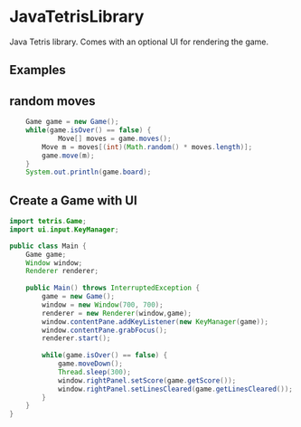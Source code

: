 # JavaTetrisLibrary
Java Tetris library. Comes with an optional UI for rendering the game.

## Examples

## random moves

```java
	Game game = new Game();
	while(game.isOver() == false) {
	        Move[] moves = game.moves();
		Move m = moves[(int)(Math.random() * moves.length)];
		game.move(m);
	}
	System.out.println(game.board);

```

## Create a Game with UI

```java
import tetris.Game;
import ui.input.KeyManager;

public class Main {
	Game game;
	Window window;
	Renderer renderer;
	
	public Main() throws InterruptedException {
		game = new Game();
		window = new Window(700, 700);
		renderer = new Renderer(window,game);
		window.contentPane.addKeyListener(new KeyManager(game));
		window.contentPane.grabFocus();
		renderer.start();
		
		while(game.isOver() == false) {
			game.moveDown();
			Thread.sleep(300);
			window.rightPanel.setScore(game.getScore());
			window.rightPanel.setLinesCleared(game.getLinesCleared());	
		}	
	}
}
  ```
  

